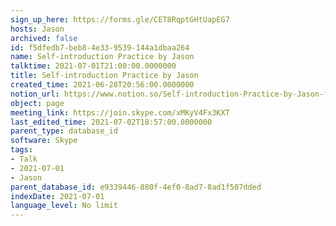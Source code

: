 ```yaml
---
sign_up_here: https://forms.gle/CET8RqptGHtUapEG7
hosts: Jason
archived: false
id: f5dfedb7-beb8-4e33-9539-144a1dbaa264
name: Self-introduction Practice by Jason
talktime: 2021-07-01T21:00:00.0000000
title: Self-introduction Practice by Jason
created_time: 2021-06-28T20:56:00.0000000
notion_url: https://www.notion.so/Self-introduction-Practice-by-Jason-f5dfedb7beb84e339539144a1dbaa264
object: page
meeting_link: https://join.skype.com/xMKyV4Fx3KXT
last_edited_time: 2021-07-02T18:57:00.0000000
parent_type: database_id
software: Skype
tags:
- Talk
- 2021-07-01
- Jason
parent_database_id: e9339446-880f-4ef0-8ad7-8ad1f507dded
indexDate: 2021-07-01
language_level: No limit
---
```







